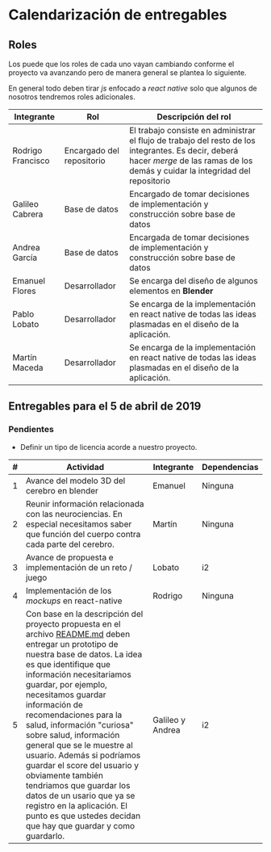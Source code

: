 # Calendarización de entregables 

## Roles

Los puede que los roles de cada uno vayan cambiando conforme el proyecto va avanzando pero de manera general se plantea lo siguiente.

En general todo deben tirar *js* enfocado a *react native* solo que algunos de nosotros tendremos roles adicionales.

| Integrante        | Rol                       | Descripción del rol                                          |
| ----------------- | ------------------------- | ------------------------------------------------------------ |
| Rodrigo Francisco | Encargado del repositorio | El trabajo consiste en administrar el flujo de trabajo del resto de los integrantes. Es decir, deberá hacer *merge* de las ramas de los demás y cuidar la integridad del repositorio |
| Galileo Cabrera   | Base de datos             | Encargado de tomar decisiones de implementación y construcción sobre base de datos |
| Andrea García     | Base de datos             | Encargada de tomar decisiones de implementación y construcción sobre base de datos |
| Emanuel Flores    | Desarrollador             | Se encarga del diseño de algunos elementos en **Blender**    |
| Pablo Lobato      | Desarrollador             | Se encarga de la implementación en react native de todas las ideas plasmadas en el diseño de la aplicación. |
| Martín Maceda     | Desarrollador             | Se encarga de la implementación en react native de todas las ideas plasmadas en el diseño de la aplicación. |

## Entregables para el 5 de abril de 2019

### Pendientes

* Definir un tipo de licencia acorde a nuestro proyecto.

| #    | Actividad                                                    | Integrante       | Dependencias |
| ---- | ------------------------------------------------------------ | ---------------- | ------------ |
| 1    | Avance del modelo 3D del cerebro en blender                  | Emanuel          | Ninguna      |
| 2    | Reunir información relacionada con las neurociencias. En especial necesitamos saber que función del cuerpo contra cada parte del cerebro. | Martín           | Ninguna      |
| 3    | Avance de propuesta e implementación de un reto / juego      | Lobato           | i2           |
| 4    | Implementación de los *mockups* en react-native              | Rodrigo          | Ninguna      |
| 5    | Con base en la descripción del proyecto propuesta en el archivo [README.md](../README.md) deben entregar un prototipo de nuestra base de datos. La idea es que identifique que información necesitariamos guardar, por ejemplo, necesitamos guardar información de recomendaciones para la salud, información "curiosa" sobre salud, información general que se le muestre al usuario. Además si podríamos guardar el score del usuario y obviamente también tendriamos que guardar los datos de un usario que ya se registro en la aplicación. El punto es que ustedes decidan que hay que guardar y como guardarlo. | Galileo y Andrea | i2           |